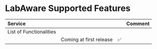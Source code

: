 LabAware Supported Features
============================

| __**Service**__             |                                 |                      | Comment              |
|:----------------------------|:--------------------------------|:--------------------:|:---------------------|
| List of Functionalities     |                                 |                      |                      |
|                             | Coming at first release         |  :white_check_mark:  |                      |
